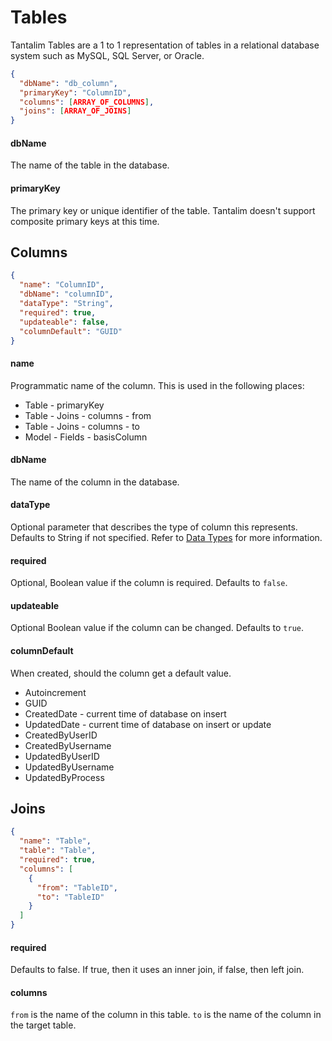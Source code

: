 # Tables

Tantalim Tables are a 1 to 1 representation of tables in a relational database system such as MySQL, SQL Server, or Oracle.

```json
{
  "dbName": "db_column",
  "primaryKey": "ColumnID",
  "columns": [ARRAY_OF_COLUMNS],
  "joins": [ARRAY_OF_JOINS]
}
```

#### dbName

The name of the table in the database.

#### primaryKey

The primary key or unique identifier of the table. Tantalim doesn't support composite primary keys at this time.

## Columns
```json
{
  "name": "ColumnID",
  "dbName": "columnID",
  "dataType": "String",
  "required": true,
  "updateable": false,
  "columnDefault": "GUID"
}
```

#### name
Programmatic name of the column. This is used in the following places:

* Table - primaryKey
* Table - Joins - columns - from
* Table - Joins - columns - to
* Model - Fields - basisColumn

#### dbName

The name of the column in the database.

#### dataType
Optional parameter that describes the type of column this represents. Defaults to String if not specified.
Refer to [Data Types](datatypes) for more information.

#### required

Optional, Boolean value if the column is required. Defaults to `false`.

#### updateable

Optional Boolean value if the column can be changed. Defaults to `true`.

#### columnDefault

When created, should the column get a default value.

* Autoincrement
* GUID
* CreatedDate - current time of database on insert
* UpdatedDate - current time of database on insert or update
* CreatedByUserID
* CreatedByUsername
* UpdatedByUserID
* UpdatedByUsername
* UpdatedByProcess

## Joins

```json
{
  "name": "Table",
  "table": "Table",
  "required": true,
  "columns": [
    {
      "from": "TableID",
      "to": "TableID"
    }
  ]
}
```

#### required

Defaults to false. If true, then it uses an inner join, if false, then left join.

#### columns

`from` is the name of the column in this table. `to` is the name of the column in the target table.
